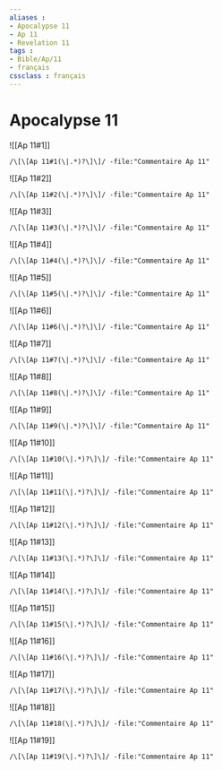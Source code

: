 ```yaml
---
aliases : 
- Apocalypse 11
- Ap 11
- Revelation 11
tags : 
- Bible/Ap/11
- français
cssclass : français
---
```


# Apocalypse 11

![[Ap 11#1]]

```query
/\[\[Ap 11#1(\|.*)?\]\]/ -file:"Commentaire Ap 11"
```

![[Ap 11#2]]

```query
/\[\[Ap 11#2(\|.*)?\]\]/ -file:"Commentaire Ap 11"
```

![[Ap 11#3]]

```query
/\[\[Ap 11#3(\|.*)?\]\]/ -file:"Commentaire Ap 11"
```

![[Ap 11#4]]

```query
/\[\[Ap 11#4(\|.*)?\]\]/ -file:"Commentaire Ap 11"
```

![[Ap 11#5]]

```query
/\[\[Ap 11#5(\|.*)?\]\]/ -file:"Commentaire Ap 11"
```

![[Ap 11#6]]

```query
/\[\[Ap 11#6(\|.*)?\]\]/ -file:"Commentaire Ap 11"
```

![[Ap 11#7]]

```query
/\[\[Ap 11#7(\|.*)?\]\]/ -file:"Commentaire Ap 11"
```

![[Ap 11#8]]

```query
/\[\[Ap 11#8(\|.*)?\]\]/ -file:"Commentaire Ap 11"
```

![[Ap 11#9]]

```query
/\[\[Ap 11#9(\|.*)?\]\]/ -file:"Commentaire Ap 11"
```

![[Ap 11#10]]

```query
/\[\[Ap 11#10(\|.*)?\]\]/ -file:"Commentaire Ap 11"
```

![[Ap 11#11]]

```query
/\[\[Ap 11#11(\|.*)?\]\]/ -file:"Commentaire Ap 11"
```

![[Ap 11#12]]

```query
/\[\[Ap 11#12(\|.*)?\]\]/ -file:"Commentaire Ap 11"
```

![[Ap 11#13]]

```query
/\[\[Ap 11#13(\|.*)?\]\]/ -file:"Commentaire Ap 11"
```

![[Ap 11#14]]

```query
/\[\[Ap 11#14(\|.*)?\]\]/ -file:"Commentaire Ap 11"
```

![[Ap 11#15]]

```query
/\[\[Ap 11#15(\|.*)?\]\]/ -file:"Commentaire Ap 11"
```

![[Ap 11#16]]

```query
/\[\[Ap 11#16(\|.*)?\]\]/ -file:"Commentaire Ap 11"
```

![[Ap 11#17]]

```query
/\[\[Ap 11#17(\|.*)?\]\]/ -file:"Commentaire Ap 11"
```

![[Ap 11#18]]

```query
/\[\[Ap 11#18(\|.*)?\]\]/ -file:"Commentaire Ap 11"
```

![[Ap 11#19]]

```query
/\[\[Ap 11#19(\|.*)?\]\]/ -file:"Commentaire Ap 11"
```

